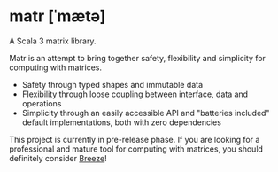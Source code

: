 # matr [ˈmætə]

A Scala 3 matrix library.

Matr is an attempt to bring together safety, flexibility and simplicity for computing with matrices. 

* Safety through typed shapes and immutable data
* Flexibility through loose coupling between interface, data and operations
* Simplicity through an easily accessible API and "batteries included" default implementations, both with zero dependencies

This project is currently in pre-release phase. If you are looking for a professional and mature tool for computing with matrices, you should definitely consider [Breeze](https://github.com/scalanlp/breeze)!
